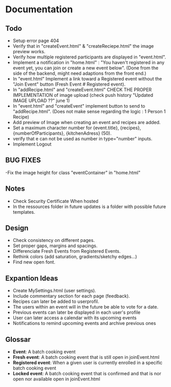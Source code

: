 # Documentation

## Todo
- Setup error page 404
- Verify that in "createEvent.html" & "createReciepe.html" the image preview works.
- Verify how multiple registered participants are displayed in "event.html".
- Implement a notification in "home.html" : "You haven't registered in any event yet, you can join or create a new event below". (Done from the side of the backend, might need adaptions from the front end.)
- In "event.html" Implement a link toward a Registered event without the "Join Event" button (Fresh Event # Registered event).
- In "addRecipe.html" and "createEvent.html" CHECK THE PROPER IMPLEMENTATION  of image upload (check push history "Updated IMAGE UPLOAD ??" june 1)
- In "event.html" and "createEvent" implement button to send to "addRecipe.html". (Does not make sense regarding the logic : 1 Person 1 Recipe)
- Add preview of Image when creating an event and recipes are added.
- Set a maximum character number for {event.title}, {recipes}, {numberOfParticipants}, {kitchenAdress} (50).
- verify that e can not be used as number in type="number" inputs.
- Implement Logout

## BUG FIXES
-Fix the image height for class "eventContainer" in "home.html"

## Notes
- Check Security Certificate When hosted
- In the ressources folder in future updates is a folder with possible future templates.


## Design
- Check consistency on different pages.
- Set proper gaps, margins and spacings.
- Differenciate Fresh Events from Registered Events.
- Rethink colors (add saturation, gradients/sketchy edges...)
- Find new open font.
 
## Expantion Ideas
- Create MySettings.html (user settings).
- Include commentary section for each page (feedback).
- Recipes can later be added to userprofil.
- The users within an event will in the future be able to vote for a date.
- Previous events can later be displayed in each user's profile
- User can later access a calendar with its upcoming events
- Notifications to remind upcoming events and archive previous ones

## Glossar
- **Event**: A batch cooking event
- **Fresh event**: A batch cooking event that is still open in joinEvent.html
- **Registered event**: When a given user is currently enrolled in a specific batch cooking event
- **Locked event**: A batch cooking event that is confirmed and that is nor open nor available open in joinEvent.html


